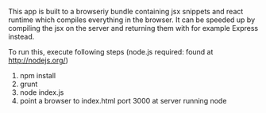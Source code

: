 This app is built to a browseriy bundle containing jsx snippets and react runtime which compiles everything in the browser.
It can be speeded up by compiling the jsx on the server and returning them with for example Express instead.

To run this, execute following steps (node.js required: found at http://nodejs.org/)

1. npm install
2. grunt
3. node index.js
4. point a browser to index.html port 3000 at server running node
